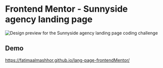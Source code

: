# Frontend Mentor - Sunnyside agency landing page

![Design preview for the Sunnyside agency landing page coding challenge](./design/desktop-preview.jpg)

## Demo
https://fatimaalmashhor.github.io/lang-page-frontendMentor/
